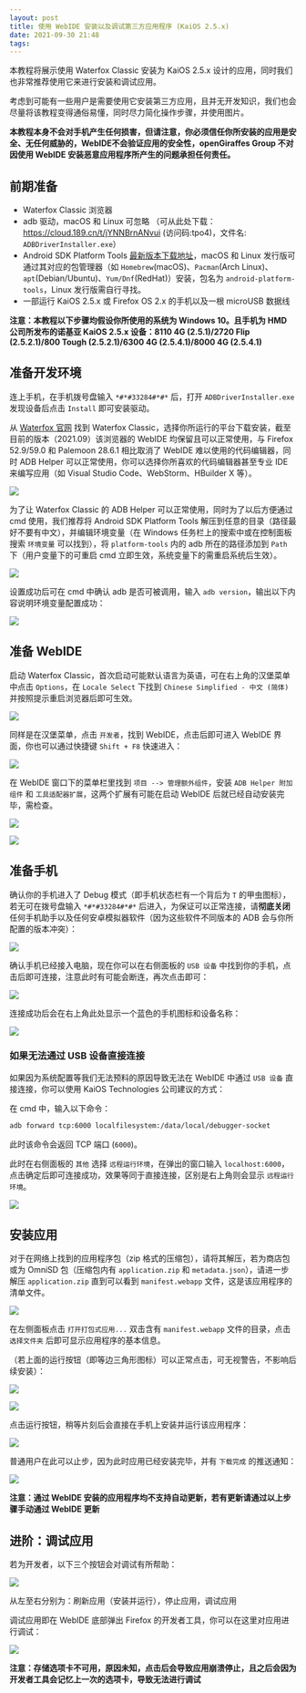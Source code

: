 ```yaml
---
layout: post
title: 使用 WebIDE 安装以及调试第三方应用程序 (KaiOS 2.5.x)
date: 2021-09-30 21:48
tags: 
---
```


本教程将展示使用 Waterfox Classic 安装为 KaiOS 2.5.x 设计的应用，同时我们也非常推荐使用它来进行安装和调试应用。

考虑到可能有一些用户是需要使用它安装第三方应用，且并无开发知识，我们也会尽量将该教程变得通俗易懂，同时尽力简化操作步骤，并使用图片。

**本教程本身不会对手机产生任何损害，但请注意，你必须信任你所安装的应用是安全、无任何威胁的，WebIDE不会验证应用的安全性，openGiraffes Group 不对因使用 WebIDE 安装恶意应用程序所产生的问题承担任何责任。**

<!-- more -->

## 前期准备

 - Waterfox Classic 浏览器
 - adb 驱动，macOS 和 Linux 可忽略 （可从此处下载：https://cloud.189.cn/t/jYNNBrnANvui (访问码:tpo4)，文件名: `ADBDriverInstaller.exe`）
 - Android SDK Platform Tools [最新版本下载地址](https://developer.android.google.cn/studio/releases/platform-tools)，macOS 和 Linux 发行版可通过其对应的包管理器（如 `Homebrew`(macOS)、`Pacman`(Arch Linux)、`apt`(Debian/Ubuntu)、`Yum/Dnf`(RedHat)）安装，包名为 `android-platform-tools`，Linux 发行版需自行寻找。
 - 一部运行 KaiOS 2.5.x 或 Firefox OS 2.x 的手机以及一根 microUSB 数据线

**注意：本教程以下步骤均假设你所使用的系统为 Windows 10。且手机为 HMD 公司所发布的诺基亚 KaiOS 2.5.x 设备：8110 4G (2.5.1)/2720 Flip (2.5.2.1)/800 Tough (2.5.2.1)/6300 4G (2.5.4.1)/8000 4G (2.5.4.1)**

## 准备开发环境

连上手机，在手机拨号盘输入 `*#*#33284#*#*` 后，打开 `ADBDriverInstaller.exe` 发现设备后点击 `Install` 即可安装驱动。

从 [Waterfox 官网](https://www.waterfox.net/download/) 找到 Waterfox Classic，选择你所运行的平台下载安装，截至目前的版本（2021.09）该浏览器的 WebIDE 均保留且可以正常使用，与 Firefox 52.9/59.0 和 Palemoon 28.6.1 相比取消了 WebIDE 难以使用的代码编辑器，同时 ADB Helper 可以正常使用，你可以选择你所喜欢的代码编辑器甚至专业 IDE 来编写应用（如 Visual Studio Code、WebStorm、HBuilder X 等）。

![](https://liaronce.magecorn.com/img/Snipaste_2021-09-30_22-03-04.png)

为了让 Waterfox Classic 的 ADB Helper 可以正常使用，同时为了以后方便通过 cmd 使用，我们推荐将 Android SDK Platform Tools 解压到任意的目录（路径最好不要有中文），并编辑环境变量（在 Windows 任务栏上的搜索中或在控制面板搜索 `环境变量` 可以找到），将 `platform-tools` 内的 adb 所在的路径添加到 `Path` 下（用户变量下的可重启 cmd 立即生效，系统变量下的需重启系统后生效）。

![](https://liaronce.magecorn.com/img/Snipaste_2021-09-30_23-15-10.png)

设置成功后可在 cmd 中确认 adb 是否可被调用，输入 `adb version`，输出以下内容说明环境变量配置成功：

![](https://liaronce.magecorn.com/img/Snipaste_2021-09-30_23-35-40.png)

## 准备 WebIDE

启动 Waterfox Classic，首次启动可能默认语言为英语，可在右上角的汉堡菜单中点击 `Options`，在 `Locale Select` 下找到 `Chinese Simplified - 中文 (简体)` 并按照提示重启浏览器后即可生效。

![](https://liaronce.magecorn.com/img/Snipaste_2021-09-30_23-48-43.png)

同样是在汉堡菜单，点击 `开发者`，找到 WebIDE，点击后即可进入 WebIDE 界面，你也可以通过快捷键 `Shift + F8` 快速进入：

![](https://liaronce.magecorn.com/img/Snipaste_2021-09-30_23-49-51.png)

在 WebIDE 窗口下的菜单栏里找到 `项目 --> 管理额外组件`，安装 `ADB Helper 附加组件` 和 `工具适配器扩展`，这两个扩展有可能在启动 WebIDE 后就已经自动安装完毕，需检查。

![](https://liaronce.magecorn.com/img/Snipaste_2021-10-01_00-00-37.png)

![](https://liaronce.magecorn.com/img/Snipaste_2021-10-01_00-01-02.png)

## 准备手机

确认你的手机进入了 Debug 模式（即手机状态栏有一个背后为 `T` 的甲虫图标），若无可在拨号盘输入 `*#*#33284#*#*` 后进入，为保证可以正常连接，请**彻底关闭**任何手机助手以及任何安卓模拟器软件（因为这些软件不同版本的 ADB 会与你所配置的版本冲突）：

![](https://liaronce.magecorn.com/img/2021-09-30-23-51-53.png)

确认手机已经接入电脑，现在你可以在右侧面板的 `USB 设备` 中找到你的手机，点击后即可连接，注意此时有可能会断连，再次点击即可：

![](https://liaronce.magecorn.com/img/Snipaste_2021-10-01_00-02-49.png)

连接成功后会在右上角此处显示一个蓝色的手机图标和设备名称：

![](https://liaronce.magecorn.com/img/Snipaste_2021-10-01_00-04-34.png)

### 如果无法通过 USB 设备直接连接

如果因为系统配置等我们无法预料的原因导致无法在 WebIDE 中通过 `USB 设备` 直接连接，你可以使用 KaiOS Technologies 公司建议的方式：

在 cmd 中，输入以下命令：

```bash
adb forward tcp:6000 localfilesystem:/data/local/debugger-socket
```

此时该命令会返回 TCP 端口 (`6000`)。

此时在右侧面板的 `其他` 选择 `远程运行环境`，在弹出的窗口输入 `localhost:6000`，点击确定后即可连接成功，效果等同于直接连接，区别是右上角则会显示 `远程运行环境`。

![](https://liaronce.magecorn.com/img/Snipaste_2021-10-01_00-42-14.png)

## 安装应用

对于在网络上找到的应用程序包（zip 格式的压缩包），请将其解压，若为商店包或为 OmniSD 包（压缩包内有 `application.zip` 和 `metadata.json`），请进一步解压 `application.zip` 直到可以看到 `manifest.webapp` 文件，这是该应用程序的清单文件。

![](https://liaronce.magecorn.com/img/Snipaste_2021-10-01_00-17-24.png)

在左侧面板点击 `打开打包式应用...` 双击含有 `manifest.webapp` 文件的目录，点击 `选择文件夹` 后即可显示应用程序的基本信息。

（若上面的运行按钮（即等边三角形图标）可以正常点击，可无视警告，不影响后续安装）：

![](https://liaronce.magecorn.com/img/Snipaste_2021-10-01_00-17-45.png)

![](https://liaronce.magecorn.com/img/Snipaste_2021-10-01_00-17-52.png)

点击运行按钮，稍等片刻后会直接在手机上安装并运行该应用程序：

![](https://liaronce.magecorn.com/img/Snipaste_2021-10-01_00-23-10.png)

普通用户在此可以止步，因为此时应用已经安装完毕，并有 `下载完成` 的推送通知：

![](https://liaronce.magecorn.com/img/2021-10-01-00-22-53.png)

**注意：通过 WebIDE 安装的应用程序均不支持自动更新，若有更新请通过以上步骤手动通过 WebIDE 更新**

## 进阶：调试应用

若为开发者，以下三个按钮会对调试有所帮助：

![](https://liaronce.magecorn.com/img/Snipaste_2021-10-01_00-30-44.png)

从左至右分别为：刷新应用（安装并运行），停止应用，调试应用

调试应用即在 WebIDE 底部弹出 Firefox 的开发者工具，你可以在这里对应用进行调试：

![](https://liaronce.magecorn.com/img/Snipaste_2021-10-01_00-29-24.png)

**注意：存储选项卡不可用，原因未知，点击后会导致应用崩溃停止，且之后会因为开发者工具会记忆上一次的选项卡，导致无法进行调试**